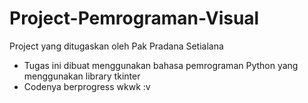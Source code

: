 # Project-Pemrograman-Visual
Project yang ditugaskan oleh Pak Pradana Setialana
- Tugas ini dibuat menggunakan bahasa pemrograman Python yang menggunakan library tkinter
- Codenya berprogress wkwk :v
